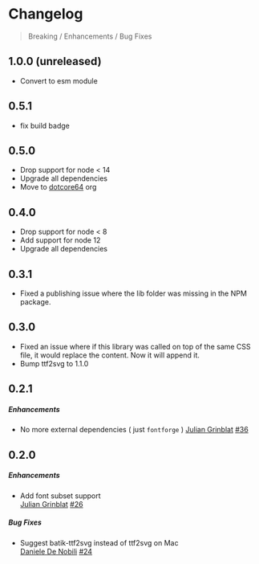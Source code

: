 # Changelog

> Breaking / Enhancements / Bug Fixes

## 1.0.0 (unreleased)

* Convert to esm module

## 0.5.1

* fix build badge

## 0.5.0

* Drop support for node < 14
* Upgrade all dependencies
* Move to [dotcore64](https://github.com/dotcore64) org

## 0.4.0

* Drop support for node < 8
* Add support for node 12
* Upgrade all dependencies

## 0.3.1

* Fixed a publishing issue where the lib folder
  was missing in the NPM package.

## 0.3.0

* Fixed an issue where if this library was called
  on top of the same CSS file, it would replace
  the content. Now it will append it.
* Bump ttf2svg to 1.1.0

## 0.2.1

##### Enhancements

* No more external dependencies ( just `fontforge` )
  [Julian Grinblat](https://github.com/perrin4869)
  [#36](https://github.com/agentk/fontfacegen/pull/36)

## 0.2.0

##### Enhancements

* Add font subset support  
  [Julian Grinblat](https://github.com/perrin4869)
  [#26](https://github.com/agentk/fontfacegen/pull/26)

##### Bug Fixes

* Suggest batik-ttf2svg instead of ttf2svg on Mac  
  [Daniele De Nobili](https://github.com/omoikane)
  [#24](https://github.com/agentk/fontfacegen/issues/24)

